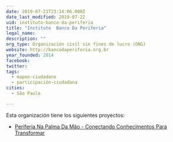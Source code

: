 ```yaml
---
date: 2019-07-21T23:14:06.000Z
date_last_modified: 2019-07-22
uid: instituto-banco-da-periferia
title: "Instituto  Banco Da Periferia"
legal_name: 
description: ""
org_type: Organización civil sin fines de lucro (ONG)
website: http://bancodaperiferia.org.br
year_founded: 2014
facebook: 
twitter: 
tags:
  - mapeo-ciudadano
  - participación-ciudadana
cities: 
  - São Paulo

---
```


Esta organización tiene los siguientes proyectos:

- [Periferia Na Palma Da Mão - Conectando Conhecimentos Para Transformar](/proyectos/periferia-na-palma-da-mão-conectando-conhecimentos-para-transformar)
